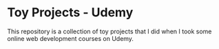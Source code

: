 # Toy Projects - Udemy

This repository is a collection of toy projects that I did when I took some online web development courses on Udemy.
